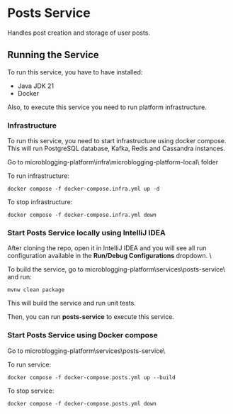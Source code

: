 # Posts Service

Handles post creation and storage of user posts.

## Running the Service

To run this service, you have to have installed:
- Java JDK 21
- Docker

Also, to execute this service you need to run platform infrastructure.

### Infrastructure

To run this service, you need to start infrastructure using docker compose. \
This will run PostgreSQL database, Kafka, Redis and Cassandra instances.

Go to microblogging-platform\infra\microblogging-platform-local\ folder 

To run infrastructure:

```
docker compose -f docker-compose.infra.yml up -d
```

To stop infrastructure:

```
docker compose -f docker-compose.infra.yml down
```

### Start Posts Service locally using IntelliJ IDEA

After cloning the repo, open it in IntelliJ IDEA and you will see all run configuration available in the **Run/Debug Configurations** dropdown. \

To build the service, go to microblogging-platform\services\posts-service\ and run:
```
mvnw clean package
```
This will build the service and run unit tests.

Then, you can run **posts-service** to execute this service.

### Start Posts Service using Docker compose

Go to microblogging-platform\services\posts-service\

To run service:

```
docker compose -f docker-compose.posts.yml up --build
```
To stop service:

```
docker compose -f docker-compose.posts.yml down
```